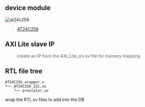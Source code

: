 ## device module
![at24c256](https://github.com/Taeho-Cho/FPGA/assets/57129682/b466a221-2657-4e11-b12b-514313c54400)

> [AT24C256](https://pdf1.alldatasheet.co.kr/datasheet-pdf/view/574755/ATMEL/AT24C256.html)
## AXI Lite slave IP
> create an IP from the AXI_Lite_slv.sv file for memery mapping
## RTL file tree
```
AT24C256_wrapper.v
└── AT24C256_I2C.sv
    └── prescaler.sv
```
wrap the RTL.sv files to add into the DB
